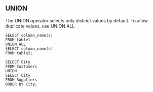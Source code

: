 ## UNION 
The UNION operator selects only distinct values by default. To allow duplicate values, use UNION ALL


```
SELECT column_name(s) 
FROM table1
UNION ALL
SELECT column_name(s) 
FROM table2;
```

```
SELECT City 
FROM Customers
UNION
SELECT City 
FROM Suppliers
ORDER BY City;
```
